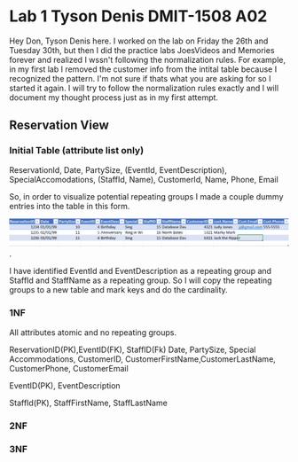 # Lab 1 Tyson Denis DMIT-1508 A02

Hey Don, Tyson Denis here. I worked on the lab on Friday the 26th and Tuesday 30th, but then I did the practice labs JoesVideos and Memories forever and realized I wssn't following the normalization rules. For example, in my first lab I removed the customer info from the intital table because I recognized the pattern. I'm not sure if thats what you are asking for so I started it again. I will try to follow the normalization rules exactly and I will document my thought process just as in my first attempt.


## Reservation View 

### Initial Table (attribute list only)

ReservationId, Date, PartySize, (EventId, EventDescription), SpecialAccomodations, (StaffId, Name), CustomerId, Name, Phone, Email

So, in order to visualize potential repeating groups I made a couple dummy entries into the table in this form.

![1706744123604](image/Lab1Again/1706744123604.png).

I have identified EventId and EventDescription as a repeating group and StaffId and StaffName as a repeating group. So I will copy the repeating groups to a new table and mark keys and do the cardinality.

### 1NF
All attributes atomic and no repeating groups.

ReservationID(PK),EventID(FK), StaffID(Fk) Date, PartySize, Special Accommodations, CustomerID, CustomerFirstName,CustomerLastName, CustomerPhone, CustomerEmail

EventID(PK), EventDescription

StaffId(PK), StaffFirstName, StaffLastName


### 2NF

### 3NF
